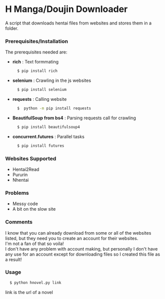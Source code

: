 # H Manga/Doujin Downloader


A script that downloads hentai files from websites and stores them in a folder. <br>

### Prerequisites/Installation

The prerequisites needed are:
  
  - **rich** : Text formmating 
    ```bash
      $ pip install rich 
    ```
  - **selenium** : Crawling in the js websites 
    ```bash
      $ pip install selenium
    ```
  - **requests** : Calling website
    ```bash
      $  python -m pip install requests
    ```
  - **BeautifulSoup from bs4** : Parsing requests call for crawling
    ```bash
      $ pip install beautifulsoup4
    ```
  - **concurrent.futures** : Parallel tasks
    ```bash
      $ pip install futures
    ```

### Websites Supported

 - Hentai2Read
 - Pururin
 - Nhentai

### Problems
 - Messy code
 - A bit on the slow site

### Comments

  I know that you can already download from some or all of the websites listed, but they need you to create an account for their websites. <br>
  I'm not a fan of that so voila! <br>
  I don't have any problem with account making, but personally I don't have any use for an account except for downloading files so I created this file as a result!

### Usage 
  ```bash
    $ python hnovel.py link 
  ```
  link is the url of a novel 
